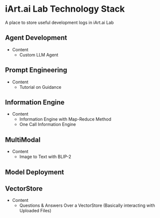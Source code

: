 # iArt.ai Lab Technology Stack
A place to store useful development logs in iArt.ai Lab

## Agent Development
- Content
  - Custom LLM Agent 
## Prompt Engineering
- Content
  - Tutorial on Guidance
## Information Engine
- Content
  - Information Engine with Map-Reduce Method
  - One Call Information Engine
## MultiModal
- Content
  - Image to Text with BLIP-2
## Model Deployment

## VectorStore
- Content
  - Questions & Answers Over a VectorStore (Basically interacting with Uploaded Files)
